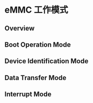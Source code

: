 # eMMC 工作模式

## Overview

## Boot Operation Mode

## Device Identification Mode

## Data Transfer Mode

## Interrupt Mode

